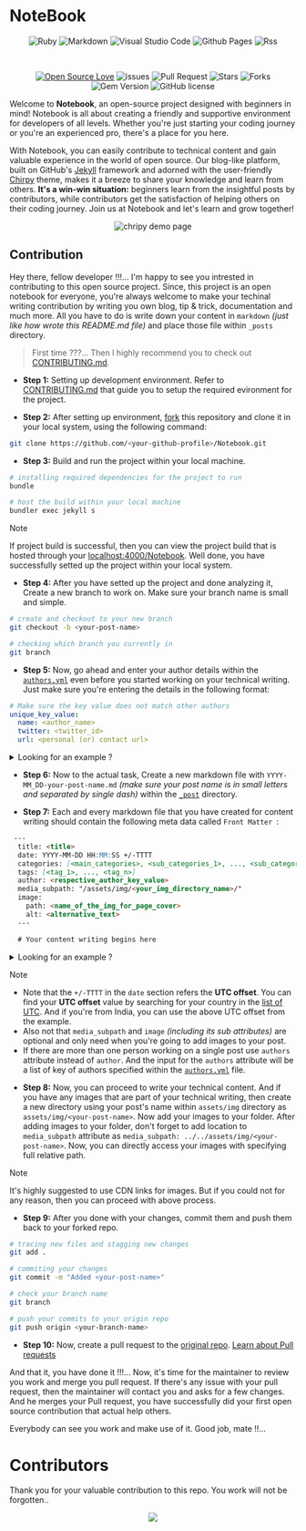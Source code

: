 # NoteBook

<div align="center">

![Ruby](https://img.shields.io/badge/ruby-%23CC342D.svg?style=for-the-badge&logo=ruby&logoColor=white)
![Markdown](https://img.shields.io/badge/markdown-%23000000.svg?style=for-the-badge&logo=markdown&logoColor=white)
![Visual Studio Code](https://img.shields.io/badge/Visual%20Studio%20Code-0078d7.svg?style=for-the-badge&logo=visual-studio-code&logoColor=white)
![Github Pages](https://img.shields.io/badge/github%20pages-121013?style=for-the-badge&logo=github&logoColor=white)
![Rss](https://img.shields.io/badge/rss-F88900?style=for-the-badge&logo=rss&logoColor=white)

<br>

[![Open Source Love](https://badges.frapsoft.com/os/v2/open-source.svg?v=103)](https://github.com/Grow-with-Open-Source)
![issues](https://img.shields.io/github/issues/Grow-with-Open-Source/Notebook)
![Pull Request](https://img.shields.io/github/issues-pr/Grow-with-Open-Source/Notebook)
![Stars](https://img.shields.io/github/stars/Grow-with-Open-Source/Notebook?style=flat&logo=github)
![Forks](https://img.shields.io/github/forks/Grow-with-Open-Source/Notebook?style=flat&logo=github)
![Gem Version](https://img.shields.io/gem/v/jekyll-theme-chirpy)
![GitHub license](https://img.shields.io/github/license/Grow-with-Open-Source/Notebook.svg?color=blue)

</div>

Welcome to **Notebook**, an open-source project designed with beginners in mind! Notebook is all about creating a friendly and supportive environment for developers of all levels. Whether you're just starting your coding journey or you're an experienced pro, there's a place for you here.

With Notebook, you can easily contribute to technical content and gain valuable experience in the world of open source. Our blog-like platform, built on GitHub's [Jekyll](https://jekyllrb.com/ "visit offical jekyll website") framework and adorned with the user-friendly [Chirpy](https://github.com/cotes2020/jekyll-theme-chirpy "goto chripy offical repo") theme, makes it a breeze to share your knowledge and learn from others. **It's a win-win situation:** beginners learn from the insightful posts by contributors, while contributors get the satisfaction of helping others on their coding journey. Join us at Notebook and let's learn and grow together!

<div align="center">

![chripy demo page](assets/img/about-tab/chirpy-demo-page.png)

</div>

## Contribution

Hey there, fellow developer !!!... I'm happy to see you intrested in contributing to this open source project. Since, this project is an open notebook for everyone, you're always welcome to make your techinal writing contribution by writing you own blog, tip & trick, documentation and much more. All you have to do is write down your content in `markdown` *(just like how wrote this README.md file)* and place those file within `_posts` directory. 

> First time ???... Then I highly recommend you to check out [CONTRIBUTING.md](docs/CONTRIBUTING.md "goto CONTRIBUTING.md").

- **Step 1:** Setting up development environment. Refer to [CONTRIBUTING.md](docs/CONTRIBUTING.md "goto CONTRIBUTING.md") that guide you to setup the required evironment for the project.

- **Step 2:** After setting up environment, [fork](https://github.com/Grow-with-Open-Source/Notebook/fork "Let's fork this repo") this repository and clone it in your local system, using the following command:
```bash
git clone https://github.com/<your-github-profile>/Notebook.git
```

- **Step 3:** Build and run the project within your local machine.
```bash
# installing required dependencies for the project to run
bundle

# host the build within your local machine
bundler exec jekyll s
```

> [!NOTE]
> If project build is successful, then you can view the project build that is hosted through your [localhost:4000/Notebook](http://127.0.0.1:4000/Notebook/). Well done, you have successfully setted up the project within your local system.

- **Step 4:** After you have setted up the project and done analyzing it, Create a new branch to work on. Make sure your branch name is small and simple.
```bash
# create and checkout to your new branch
git checkout -b <your-post-name>

# checking which branch you currently in
git branch
```

- **Step 5:** Now, go ahead and enter your author details within the [`authors.yml`](_data/authors.yml) even before you started working on your technical writing. Just make sure you're entering the details in the following format:
```yml
# Make sure the key value does not match other authors
unique_key_value:
  name: <author_name>
  twitter: <twitter_id>
  url: <personal (or) contact url>
```

<details>
<summary>Looking for an example ?</summary>
<div>

```yml
shamith_watchdogs:
  name: Shamith Nakka
  twitter: shamith_nakka
  url: https://github.com/iamwatchdogs/
```

<div>
</details>


- **Step 6:** Now to the actual task, Create a new markdown file with `YYYY-MM_DD-your-post-name.md` *(make sure your post name is in small letters and separated by single dash)* within the [`_post`](/tree/main/_posts/) directory.

- **Step 7:** Each and every markdown file that you have created for content writing should contain the following meta data called `Front Matter
`:
```md
 ---
  title: <title>
  date: YYYY-MM-DD HH:MM:SS +/-TTTT
  categories: [<main_categories>, <sub_categories_1>, ..., <sub_categories_n>]
  tags: [<tag_1>, ..., <tag_n>]
  author: <respective_author_key_value>
  media_subpath: "/assets/img/<your_img_directory_name>/"
  image:
    path: <name_of_the_img_for_page_cover>
    alt: <alternative_text>
  ---

  # Your content writing begins here
```

<details>
<summary>Looking for an example ?</summary>
<div>

```md
---
title: Welcome to the Notebook
date: 2023-09-21 20:34:00 +0530
categories: [Welcome, Guide]
tags: [introduction]
author: shamith_watchdogs
media_subpath: "/assets/img/welcome-page"
image:
  path: "welcome-img.jpg"
  alt: "Welcome Page"
---

# remaining content down below
```

<div>
</details>

> [!NOTE] 
> - Note that the `+/-TTTT` in the `date` section refers the **UTC offset**. You can find your **UTC offset** value by searching for your country in the [list of UTC](https://en.wikipedia.org/wiki/List_of_UTC_offsets "Goto List of UTC offsets"). And if you're from India, you can use the above UTC offset from the example.
> - Also not that `media_subpath` and `image` *(including its sub attributes)* are optional and only need when you're going to add images to your post.
> - If there are more than one person working on a single post use `authors` attribute instead of `author`. And the input for the `authors` attribute will be a list of key of authors specified within the [`authors.yml`](_data/authors.yml) file.

- **Step 8:** Now, you can proceed to write your technical content. And if you have any images that are part of your technical writing, then create a new directory using your post's name within `assets/img` directory as `assets/img/<your-post-name>`. Now add your images to your folder. After adding images to your folder, don't forget to add location to `media_subpath` attribute as `media_subpath: ../../assets/img/<your-post-name>`. Now, you can directly access your images with specifying full relative path.

> [!NOTE] 
> It's highly suggested to use CDN links for images. But if you could not for any reason, then you can proceed with above process.

- **Step 9:** After you done with your changes, commit them and push them back to your forked repo.
```bash
# tracing new files and stagging new changes
git add .

# commiting your changes
git commit -m "Added <your-post-name>"

# check your branch name
git branch

# push your commits to your origin repo
git push origin <your-branch-name>
```

- **Step 10:** Now, create a pull request to the [original repo](https://github.com/Grow-with-Open-Source/Notebook). [Learn about Pull requests](https://docs.github.com/articles/using-pull-requests "offical GitHub documentaiton")

And that it, you have done it !!!... Now, it's time for the maintainer to review you work and merge you pull request. If there's any issue with your pull request, then the maintainer will contact you and asks for a few changes. And he merges your Pull request, you have successfully did your first open source contribution that actual help others.

Everybody can see you work and make use of it. Good job, mate !!...

# Contributors

Thank you for your valuable contribution to this repo. You work will not be forgotten..

<div align="center">
  <a href = "https://github.com/Grow-with-Open-Source/Notebook/graphs/contributors">
    <img src = "https://contrib.rocks/image?repo=Grow-with-Open-Source/Notebook"/>
  </a>
</div>